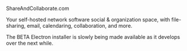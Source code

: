 ShareAndCollaborate.com

Your self-hosted network software social & organization space, with file-sharing, email, calendaring, collaboration, and more.

The BETA Electron installer is slowly being made available as it develops over the next while.

